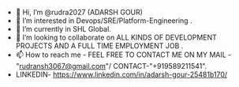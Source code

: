 - 👋 Hi, I’m @rudra2027 (ADARSH GOUR)
- 👀 I’m interested in  Devops/SRE/Platform-Engineering .
- 🌱 I’m currently  in SHL Global.
- 💞️ I’m looking to collaborate on  ALL KINDS OF DEVELOPMENT PROJECTS AND A FULL TIME EMPLOYMENT JOB .
- 📫 How to reach me - FEEL FREE TO CONTACT ME ON MY MAIL -"rudransh3067@gmail.com"/ CONTACT-"+919589211541".
-  LINKEDIN- https://www.linkedin.com/in/adarsh-gour-25481b170/

<!---
rudra2027/rudra2027 is a ✨ special ✨ repository because its `README.md` (this file) appears on your GitHub profile.
You can click the Preview link to take a look at your changes.
--->
